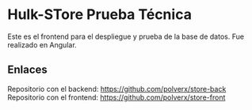 # Hulk-STore Prueba Técnica

Este es el frontend para el despliegue y prueba de la base de datos.
Fue realizado en Angular.

## Enlaces

Repositorio con el backend: https://github.com/polverx/store-back
Repositorio con el frontend: https://github.com/polverx/store-front

